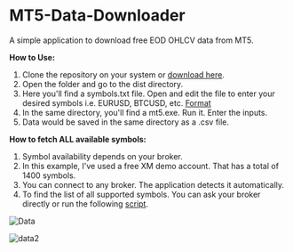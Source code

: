 # MT5-Data-Downloader
A simple application to download free EOD OHLCV data from MT5.

**How to Use:**
1. Clone the repository on your system or [download here](https://drive.google.com/file/d/1PWYY6tp-RgO6L1SkSTNcWdYXSIBlMihA/view?usp=sharing).
2. Open the folder and go to the dist directory. 
3. Here you'll find a symbols.txt file. Open and edit the file to enter your desired symbols i.e. EURUSD, BTCUSD, etc. [Format](https://github.com/AsgherAli/MT5-Data-Downloader/blob/main/dist/SymbolsREADME.txt)
4. In the same directory, you'll find a mt5.exe. Run it. Enter the inputs.
5. Data would be saved in the same directory as a .csv file.

**How to fetch ALL available symbols:**
1. Symbol availability depends on your broker.
2. In this example, I've used a free XM demo account. That has a total of 1400 symbols.
3. You can connect to any broker. The application detects it automatically. 
4. To find the list of all supported symbols. You can ask your broker directly or run the following [script](https://github.com/AsgherAli/MT5-Data-Downloader/blob/main/symbols.py).

![Data](https://user-images.githubusercontent.com/35127781/191589700-88e883a0-4bdc-45d1-9059-50f039a5e1fe.PNG)

![data2](https://user-images.githubusercontent.com/35127781/191589757-3c7cc6b9-f613-412f-b3e4-3b0f101896b8.PNG)

